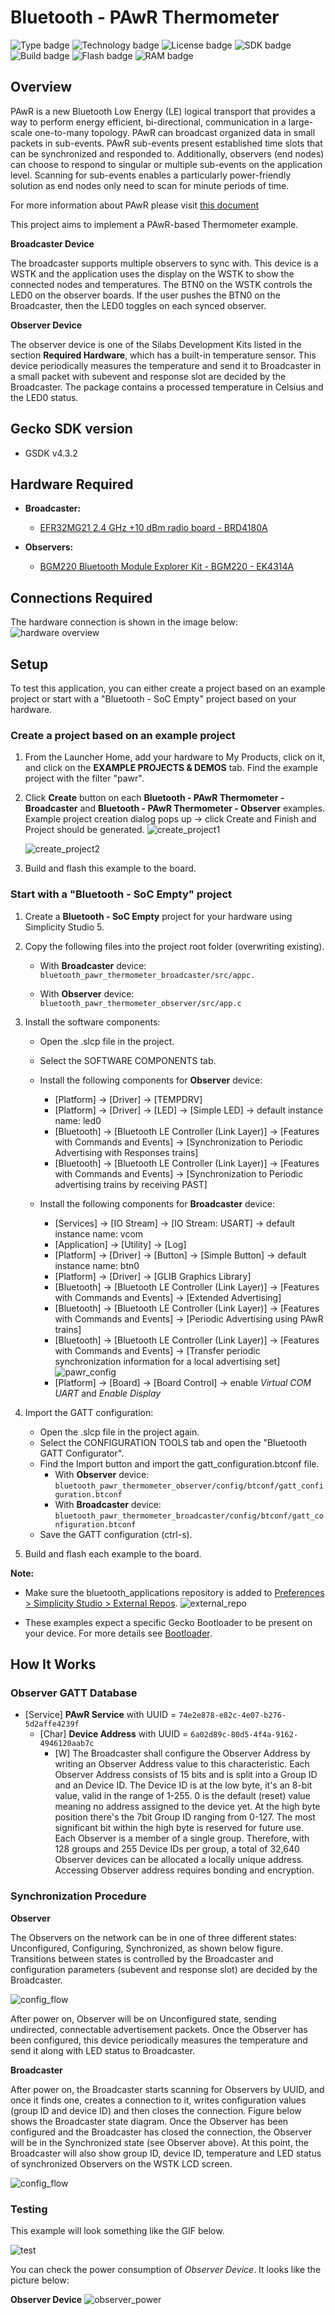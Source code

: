 # Bluetooth -  PAwR Thermometer

![Type badge](https://img.shields.io/badge/dynamic/json?url=https://raw.githubusercontent.com/SiliconLabs/application_examples_ci/master/bluetooth_applications/bluetooth_pawr_thermometer_common.json&label=Type&query=type&color=green)
![Technology badge](https://img.shields.io/badge/dynamic/json?url=https://raw.githubusercontent.com/SiliconLabs/application_examples_ci/master/bluetooth_applications/bluetooth_pawr_thermometer_common.json&label=Technology&query=technology&color=green)
![License badge](https://img.shields.io/badge/dynamic/json?url=https://raw.githubusercontent.com/SiliconLabs/application_examples_ci/master/bluetooth_applications/bluetooth_pawr_thermometer_common.json&label=License&query=license&color=green)
![SDK badge](https://img.shields.io/badge/dynamic/json?url=https://raw.githubusercontent.com/SiliconLabs/application_examples_ci/master/bluetooth_applications/bluetooth_pawr_thermometer_common.json&label=SDK&query=sdk&color=green)
![Build badge](https://img.shields.io/endpoint?url=https://raw.githubusercontent.com/SiliconLabs/application_examples_ci/master/bluetooth_applications/bluetooth_pawr_thermometer_build_status.json)
![Flash badge](https://img.shields.io/badge/dynamic/json?url=https://raw.githubusercontent.com/SiliconLabs/application_examples_ci/master/bluetooth_applications/bluetooth_pawr_thermometer_common.json&label=Flash&query=flash&color=blue)
![RAM badge](https://img.shields.io/badge/dynamic/json?url=https://raw.githubusercontent.com/SiliconLabs/application_examples_ci/master/bluetooth_applications/bluetooth_pawr_thermometer_common.json&label=RAM&query=ram&color=blue)
## Overview

PAwR is a new Bluetooth Low Energy (LE) logical transport that provides a way to perform energy efficient, bi-directional, communication in a large-scale one-to-many topology. PAwR can broadcast organized data in small packets in sub-events. PAwR sub-events present established time slots that can be synchronized and responded to. Additionally, observers (end nodes) can choose to respond to singular or multiple sub-events on the application level. Scanning for sub-events enables a particularly power-friendly solution as end nodes only need to scan for minute periods of time.

For more information about PAwR please visit [this document](https://www.bluetooth.com/wp-content/uploads/2023/02/2301_5.4_Tech_Overview_FINAL.pdf)

This project aims to implement a PAwR-based Thermometer example.

**Broadcaster Device**

The broadcaster supports multiple observers to sync with. This device is a WSTK and the application uses the display on the WSTK to show the connected nodes and temperatures. The BTN0 on the WSTK controls the LED0 on the observer boards. If the user pushes the BTN0 on the Broadcaster, then the LED0 toggles on each synced observer.

**Observer Device**

The observer device is one of the Silabs Development Kits listed in the section **Required Hardware**, which has a built-in temperature sensor. This device periodically measures the temperature and send it to Broadcaster in a small packet with subevent and response slot are decided by the Broadcaster. The package contains a processed temperature in Celsius and the LED0 status.

## Gecko SDK version

- GSDK v4.3.2

## Hardware Required

- **Broadcaster:**

  - [EFR32MG21 2.4 GHz +10 dBm radio board - BRD4180A](https://www.silabs.com/development-tools/wireless/efr32xg21-bluetooth-starter-kit)

- **Observers:**

  - [BGM220 Bluetooth Module Explorer Kit - BGM220 - EK4314A](https://www.silabs.com/development-tools/wireless/bluetooth/bgm220-explorer-kit)

## Connections Required

The hardware connection is shown in the image below:
![hardware overview](images/overview.png)

## Setup

To test this application, you can either create a project based on an example project or start with a "Bluetooth - SoC Empty" project based on your hardware.

### Create a project based on an example project

1. From the Launcher Home, add your hardware to My Products, click on it, and click on the **EXAMPLE PROJECTS & DEMOS** tab. Find the example project with the filter "pawr".

2. Click **Create** button on each **Bluetooth - PAwR Thermometer - Broadcaster** and **Bluetooth - PAwR Thermometer - Observer** examples. Example project creation dialog pops up -> click Create and Finish and Project should be generated.
    ![create_project1](images/create_project1.png)

    ![create_project2](images/create_project2.png)

3. Build and flash this example to the board.

### Start with a "Bluetooth - SoC Empty" project

1. Create a **Bluetooth - SoC Empty** project for your hardware using Simplicity Studio 5.

2. Copy the following files into the project root folder (overwriting existing).

    - With **Broadcaster** device: `bluetooth_pawr_thermometer_broadcaster/src/appc.`

    - With **Observer** device: `bluetooth_pawr_thermometer_observer/src/app.c`

3. Install the software components:

    - Open the .slcp file in the project.

    - Select the SOFTWARE COMPONENTS tab.

    - Install the following components for **Observer** device:
        - [Platform] → [Driver] → [TEMPDRV]
        - [Platform] → [Driver] → [LED] → [Simple LED] → default instance name: led0
        - [Bluetooth] → [Bluetooth LE Controller (Link Layer)] → [Features with Commands and Events] → [Synchronization to Periodic Advertising with Responses trains]
        - [Bluetooth] → [Bluetooth LE Controller (Link Layer)] → [Features with Commands and Events] → [Synchronization to Periodic advertising trains by receiving PAST]

    - Install the following components for **Broadcaster** device:
        - [Services] → [IO Stream] → [IO Stream: USART] → default instance name: vcom
        - [Application] → [Utility] → [Log]
        - [Platform] → [Driver] → [Button] → [Simple Button] → default instance name: btn0
        - [Platform] → [Driver] → [GLIB Graphics Library]
        - [Bluetooth] → [Bluetooth LE Controller (Link Layer)] → [Features with Commands and Events] → [Extended Advertising]
        - [Bluetooth] → [Bluetooth LE Controller (Link Layer)] → [Features with Commands and Events] → [Periodic Advertising using PAwR trains]
        - [Bluetooth] → [Bluetooth LE Controller (Link Layer)] → [Features with Commands and Events] → [Transfer periodic synchronization information for a local advertising set]
          ![pawr_config](images/pawr_config.png)
        - [Platform] → [Board] → [Board Control] → enable *Virtual COM UART* and *Enable Display*

4. Import the GATT configuration:

    - Open the .slcp file in the project again.
    - Select the CONFIGURATION TOOLS tab and open the "Bluetooth GATT Configurator".
    - Find the Import button and import the  gatt_configuration.btconf file.
        - With **Observer** device: `bluetooth_pawr_thermometer_observer/config/btconf/gatt_configuration.btconf`
        - With **Broadcaster** device: `bluetooth_pawr_thermometer_broadcaster/config/btconf/gatt_configuration.btconf`
    - Save the GATT configuration (ctrl-s).

5. Build and flash each example to the board.

**Note:**

- Make sure the bluetooth_applications repository is added to [Preferences > Simplicity Studio > External Repos](https://docs.silabs.com/simplicity-studio-5-users-guide/latest/ss-5-users-guide-about-the-launcher/welcome-and-device-tabs).
![external_repo](images/external_repo.png)

- These examples expect a specific Gecko Bootloader to be present on your device. For more details see [Bootloader](https://github.com/SiliconLabs/bluetooth_applications/blob/master/README.md#bootloader).

## How It Works

### Observer GATT Database

- [Service] **PAwR Service** with UUID = `74e2e878-e82c-4e07-b276-5d2affe4239f`
  - [Char] **Device Address** with UUID = `6a02d89c-80d5-4f4a-9162-4946120aab7c`
    - [W] The Broadcaster shall configure the Observer Address by writing an Observer Address value to this characteristic. Each Observer Address consists of 15 bits and is split into a Group ID and an Device ID. The Device ID is at the low byte, it's an 8-bit value, valid in the range of 1-255. 0 is the default (reset) value meaning no address assigned to the device yet. At the high byte position there's the 7bit Group ID ranging from 0-127. The most significant bit within the high byte is reserved for future use. Each Observer is a member of a single group. Therefore, with 128 groups and 255 Device IDs per group, a total of 32,640 Observer devices can be allocated a locally unique address. Accessing Observer address requires bonding and encryption.

### Synchronization Procedure

**Observer**

The Observers on the network can be in one of three different states: Unconfigured, Configuring, Synchronized, as shown below figure. Transitions between states is controlled by the Broadcaster and configuration parameters (subevent and response slot) are decided by the Broadcaster.

![config_flow](images/observer_state.png)

After power on, Observer will be on Unconfigured state, sending undirected, connectable advertisement packets. Once the Observer has been configured, this device periodically measures the temperature and send it along with LED status to Broadcaster.

**Broadcaster**

After power on, the Broadcaster starts scanning for Observers by UUID, and once it finds one, creates a connection to it, writes configuration values (group ID and device ID) and then closes the connection. Figure below shows the Broadcaster state diagram. Once the Observer has been configured and the Broadcaster has closed the connection, the Observer will be in the Synchronized state (see Observer above). At this point, the Broadcaster will also show group ID, device ID, temperature and LED status of synchronized Observers on the WSTK LCD screen.

![config_flow](images/broadcaster_state.png)

### Testing ###

This example will look something like the GIF below.

![test](images/test.gif)

You can check the power consumption of *Observer Device*. It looks like the picture below:

**Observer Device**
![observer_power](images/observer_power.png)
